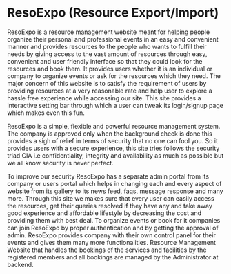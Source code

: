 # ResoExpo (Resource Export/Import)
ResoExpo is a resource management website meant for helping people organize their personal and professional events in an easy and convenient manner and provides resources to the people who wants to fulfill their needs by giving access to the vast amount of resources through easy, convenient and user friendly interface so that they could look for the resources and book them. It provides users whether it is an individual or company to organize events or ask for the resources which they need. The major concern of this website is to satisfy the requirement of users by providing resources at a very reasonable rate and help user to explore a hassle free experience while accessing our site. This site provides a interactive setting bar through which a user can tweak its login/signup page which makes even this fun. 
 
ResoExpo is a simple, flexible and powerful resource management system. The company is approved only when the background check is done this provides a sigh of relief in terms of security that no one can fool you. So it provides users with a secure experience, this site tries follows the security triad CIA i.e confidentiality, integrity and availability as much as possible but we all know security is never perfect. 
 
To improve our security ResoExpo has a separate admin portal from its company or users portal which helps in changing  each and every aspect of website from its gallery to its  news feed, faqs, message response and many more. Through this site we makes sure that every user can easily access the resources, get their queries resolved if they have any and take away good experience and affordable lifestyle by decreasing the cost and providing them with best deal. To organize events or book for it companies can  join ResoExpo by proper authentication and by getting the approval of admin. ResoExpo provides company with their own control panel for their events and gives them many more functionalities. Resource Management Website that handles the bookings of the services and facilities by the registered members and all bookings are managed by the Administrator at backend.
